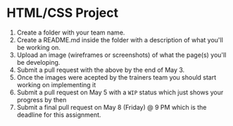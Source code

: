 # HTML/CSS Project

1. Create a folder with your team name.
2. Create a README.md inside the folder with a description of what you'll be working on.
3. Upload an image (wireframes or screenshots) of what the page(s) you'll be developing.
4. Submit a pull request with the above by the end of May 3.
5. Once the images were acepted by the trainers team you should start working on implementing it
6. Submit a pull request on May 5 with a `WIP` status which just shows your progress by then
7. Submit a final pull request on May 8 (Friday) @ 9 PM which is the deadline for this assignment.
